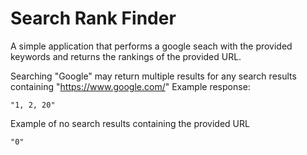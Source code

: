 # Search Rank Finder

A simple application that performs a google seach with the provided keywords and returns the rankings of the provided URL.

Searching "Google" may return multiple results for any search results containing "https://www.google.com/"
Example response:
```
"1, 2, 20"
```

Example of no search results containing the provided URL 
```
"0"
```
